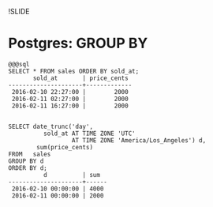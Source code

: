 !SLIDE

# Postgres: GROUP BY

    @@@sql
    SELECT * FROM sales ORDER BY sold_at;
           sold_at       | price_cents 
    ---------------------+-------------
     2016-02-10 22:27:00 |        2000
     2016-02-11 02:27:00 |        2000
     2016-02-11 16:27:00 |        2000


    SELECT date_trunc('day',
              sold_at AT TIME ZONE 'UTC'
                      AT TIME ZONE 'America/Los_Angeles') d,
            sum(price_cents)
    FROM   sales
    GROUP BY d
    ORDER BY d;
              d          | sum  
    ---------------------+------
     2016-02-10 00:00:00 | 4000
     2016-02-11 00:00:00 | 2000


